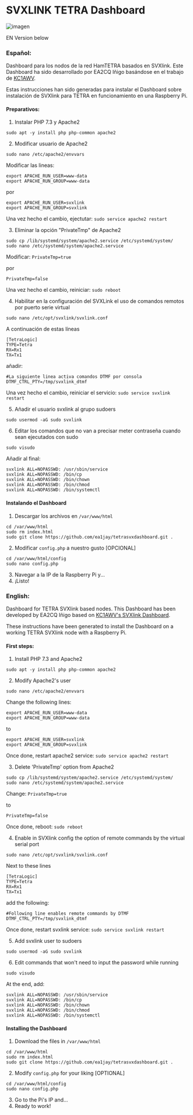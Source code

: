# SVXLINK TETRA Dashboard
![imagen](https://user-images.githubusercontent.com/13590224/113071158-7a83af00-91c4-11eb-91eb-2488391556b9.png)


EN Version below

### Español:
Dashboard para los nodos de la red HamTETRA basados en SVXlink. Este Dashboard ha sido desarrollado por EA2CQ Iñigo basándose en el trabajo de [KC1AWV](https://github.com/kc1awv/SvxLink-Dashboard).

Estas instrucciones han sido generadas para instalar el Dashboard sobre instalación de SVXlink para TETRA en funcionamiento en una Raspberry Pi.

#### Preparativos:
1. Instalar PHP 7.3 y Apache2

`sudo apt -y install php php-common apache2`

2. Modificar usuario de Apache2

`sudo nano /etc/apache2/envvars`

Modificar las lineas:
```
export APACHE_RUN_USER=www-data
export APACHE_RUN_GROUP=www-data
```

por
```
export APACHE_RUN_USER=svxlink
export APACHE_RUN_GROUP=svxlink
```

Una vez hecho el cambio, ejectutar: `sudo service apache2 restart`

3. Eliminar la opción "PrivateTmp" de Apache2
```
sudo cp /lib/systemd/system/apache2.service /etc/systemd/system/
sudo nano /etc/systemd/system/apache2.service
```
Modificar: `PrivateTmp=true`

por

`PrivateTmp=false`

Una vez hecho el cambio, reiniciar: `sudo reboot`

4. Habilitar en la configuración del SVXLink el uso de comandos remotos por puerto serie virtual

`sudo nano /etc/opt/svxlink/svxlink.conf`

A continuación de estas líneas
```
[TetraLogic]
TYPE=Tetra
RX=Rx1
TX=Tx1
```
añadir:
```
#La siguiente linea activa comandos DTMF por consola
DTMF_CTRL_PTY=/tmp/svxlink_dtmf
```

Una vez hecho el cambio, reiniciar el servicio: `sudo service svxlink restart`

5. Añadir el usuario svxlink al grupo sudoers

`sudo usermod -aG sudo svxlink`

6. Editar los comandos que no van a precisar meter contraseña cuando sean ejecutados con sudo

`sudo visudo`

Añadir al final:
```
svxlink ALL=NOPASSWD: /usr/sbin/service
svxlink ALL=NOPASSWD: /bin/cp
svxlink ALL=NOPASSWD: /bin/chown
svxlink ALL=NOPASSWD: /bin/chmod
svxlink ALL=NOPASSWD: /bin/systemctl
```

#### Instalando el Dashboard

1. Descargar los archivos en `/var/www/html`

```
cd /var/www/html
sudo rm index.html
sudo git clone https://github.com/ea1jay/tetrasvxdashboard.git .
```

2. Modificar `config.php` a nuestro gusto [OPCIONAL]

```
cd /var/www/html/config
sudo nano config.php
```

3. Navegar a la IP de la Raspberry Pi y...
4. ¡Listo!

### English:
Dashboard for TETRA SVXlink based nodes. This Dashboard has been developed by EA2CQ Iñigo based on [KC1AWV's SVXlink Dashboard](https://github.com/kc1awv/SvxLink-Dashboard).

These instructions have been generated to install the Dashboard on a working TETRA SVXlink node with a Raspberry Pi.

#### First steps:
1. Install PHP 7.3 and Apache2

`sudo apt -y install php php-common apache2`

2. Modify Apache2's user

`sudo nano /etc/apache2/envvars`

Change the following lines:
```
export APACHE_RUN_USER=www-data
export APACHE_RUN_GROUP=www-data
```

to
```
export APACHE_RUN_USER=svxlink
export APACHE_RUN_GROUP=svxlink
```

Once done, restart apache2 service: `sudo service apache2 restart`

3. Delete 'PrivateTmp' option from Apache2
```
sudo cp /lib/systemd/system/apache2.service /etc/systemd/system/
sudo nano /etc/systemd/system/apache2.service
```
Change: `PrivateTmp=true`

to

`PrivateTmp=false`

Once done, reboot: `sudo reboot`

4. Enable in SVXlink config the option of remote commands by the virtual serial port

`sudo nano /etc/opt/svxlink/svxlink.conf`

Next to these lines
```
[TetraLogic]
TYPE=Tetra
RX=Rx1
TX=Tx1
```
add the following:
```
#Following line enables remote commands by DTMF
DTMF_CTRL_PTY=/tmp/svxlink_dtmf
```

Once done, restart svxlink service: `sudo service svxlink restart`

5. Add svxlink user to sudoers

`sudo usermod -aG sudo svxlink`

6. Edit commands that won't need to input the password while running

`sudo visudo`

At the end, add:
```
svxlink ALL=NOPASSWD: /usr/sbin/service
svxlink ALL=NOPASSWD: /bin/cp
svxlink ALL=NOPASSWD: /bin/chown
svxlink ALL=NOPASSWD: /bin/chmod
svxlink ALL=NOPASSWD: /bin/systemctl
```

#### Installing the Dashboard

1. Download the files in `/var/www/html`

```
cd /var/www/html
sudo rm index.html
sudo git clone https://github.com/ea1jay/tetrasvxdashboard.git .
```

2. Modify `config.php` for your liking [OPTIONAL]

```
cd /var/www/html/config
sudo nano config.php
```

3. Go to the Pi's IP and...
4. Ready to work!
